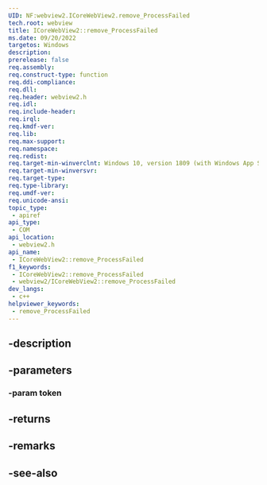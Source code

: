 ```yaml
---
UID: NF:webview2.ICoreWebView2.remove_ProcessFailed
tech.root: webview
title: ICoreWebView2::remove_ProcessFailed
ms.date: 09/20/2022
targetos: Windows
description: 
prerelease: false
req.assembly: 
req.construct-type: function
req.ddi-compliance: 
req.dll: 
req.header: webview2.h
req.idl: 
req.include-header: 
req.irql: 
req.kmdf-ver: 
req.lib: 
req.max-support: 
req.namespace: 
req.redist: 
req.target-min-winverclnt: Windows 10, version 1809 (with Windows App SDK 1.1 or later)
req.target-min-winversvr: 
req.target-type: 
req.type-library: 
req.umdf-ver: 
req.unicode-ansi: 
topic_type:
 - apiref
api_type:
 - COM
api_location:
 - webview2.h
api_name:
 - ICoreWebView2::remove_ProcessFailed
f1_keywords:
 - ICoreWebView2::remove_ProcessFailed
 - webview2/ICoreWebView2::remove_ProcessFailed
dev_langs:
 - c++
helpviewer_keywords:
 - remove_ProcessFailed
---
```


## -description

## -parameters

### -param token

## -returns

## -remarks

## -see-also

